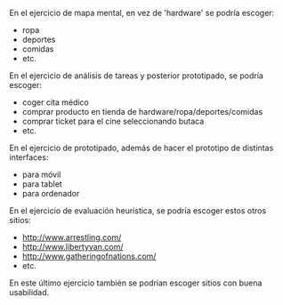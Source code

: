 En el ejercicio de mapa mental, en vez de 'hardware' se podría escoger:
- ropa
- deportes
- comidas
- etc.

En el ejercicio de análisis de tareas y posterior prototipado, se podría escoger:
- coger cita médico
- comprar producto en tienda de hardware/ropa/deportes/comidas
- comprar ticket para el cine seleccionando butaca
- etc.

En el ejercicio de prototipado, además de hacer el prototipo de distintas interfaces:
- para móvil
- para tablet
- para ordenador

En el ejercicio de evaluación heuristica, se podría escoger estos otros sitios:
- http://www.arrestling.com/
- http://www.libertyvan.com/
- http://www.gatheringofnations.com/
- etc.

En este último ejercicio también se podrían escoger sitios con buena usabilidad.
